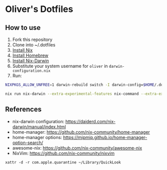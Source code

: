 # Oliver's Dotfiles

## How to use

1. Fork this repository
2. Clone into ~/.dotfiles
3. [Install Nix](https://nixos.org/download.html)
4. [Install Homebrew](https://brew.sh/)
5. [Install Nix-Darwin](https://github.com/LnL7/nix-darwin#installing)
6. Substitute your system username for `oliver` in `darwin-configuration.nix`
7. Run:

```bash
NIXPKGS_ALLOW_UNFREE=1 darwin-rebuild switch -I darwin-config=$HOME/.dotfiles/darwin-configuration.nix
```

```bash
nix run nix-darwin --extra-experimental-features nix-command --extra-experimental-features flakes --option trusted-substituters "https://cache.nixos.org https://nix-community.cachix.org https://numtide.cachix.org https://hydra.nixos.org" --option trusted-public-keys "cache.nixos.org-1:6NCHdD59X431o0gWypbMrAURkbJ16ZPMQFGspcDShjY= nix-community.cachix.org-1:mB9FSh9qf2dCimDSUo8Zy7bkq5CX+/rkCWyvRCYg3Fs= numtide.cachix.org-1:2ps1kLBUWjxIneOy1Ik6cQjb41X0iXVXeHigGmycPPE= hydra.nixos.org-1:CNHJZBh9K4tP3EKF6FkkgeVYsS3ohTl+oS0Qa8bezVs=" --option auto-optimise-store false  --fallback -- switch --flake ~/.dotfiles
```

## References

- nix-darwin configuration: https://daiderd.com/nix-darwin/manual/index.html
- home-manager: https://github.com/nix-community/home-manager
- home-manager options: https://mipmip.github.io/home-manager-option-search/
- awesome-nix: https://github.com/nix-community/awesome-nix
- NixVim: https://github.com/nix-community/nixvim

`xattr -d -r com.apple.quarantine ~/Library/QuickLook`
